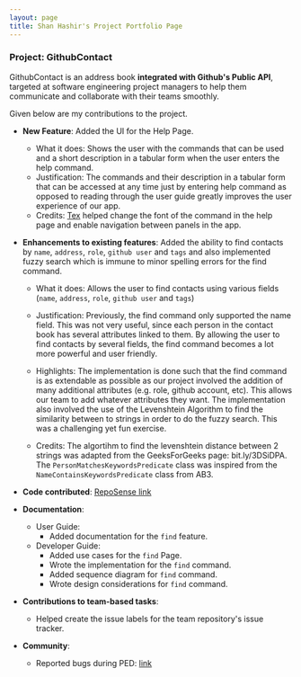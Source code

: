```yaml
---
layout: page
title: Shan Hashir's Project Portfolio Page
---
```


### Project: GithubContact


GithubContact is an address book **integrated with Github's Public API**, targeted at software engineering project
managers to help them communicate and collaborate with their teams smoothly.

Given below are my contributions to the project.

* **New Feature**: Added the UI for the Help Page.
    * What it does: Shows the user with the commands that can be used and a short description in a tabular form when
     the user enters the help command.
    * Justification: The commands and their description in a tabular form that can be accessed at any time just by
     entering help command as opposed to reading through the user guide greatly improves the user experience of our 
    app.
    * Credits: [Tex](https://github.com/Tex-Tang) helped change the font of the command in the help page 
   and enable navigation between panels in the app.
* **Enhancements to existing features**: Added the ability to find contacts by `name`, `address`, `role`, `github user` 
and `tags` and also implemented fuzzy search which is immune to minor spelling errors for the find command.
  * What it does: Allows the user to find contacts using various fields (`name`, `address`, `role`, `github user`
    and `tags`)
  
  * Justification: Previously, the find command only supported the name field. This was not very useful, since each 
   person in the contact book has several attributes linked to them. By allowing the user to find contacts by several
   fields, the find command becomes a lot more powerful and user friendly.
  
  * Highlights: The implementation is done such that the find command is as extendable as possible as our project 
   involved the addition of many additional attributes (e.g. role, github account, etc). This allows our team to add
   whatever attributes they want. The implementation also involved the use of the Levenshtein Algorithm to find the 
   similarity between to strings in order to do the fuzzy search. This was a challenging yet fun exercise.
  * Credits: The algortihm to find the levenshtein distance between 2 strings was adapted from the GeeksForGeeks page:
    bit.ly/3DSiDPA. The `PersonMatchesKeywordsPredicate` class was inspired from the `NameContainsKeywordsPredicate` 
    class from AB3. 

* **Code contributed**: [RepoSense link](https://nus-cs2103-ay2223s1.github.io/tp-dashboard/?search=sh4nh&breakdown=true)
* **Documentation**: 
  * User Guide: 
    * Added documentation for the `find` feature.
  * Developer Guide: 
      * Added use cases for the `find` Page.
      * Wrote the implementation for the `find` command.
      * Added sequence diagram for `find` command.
      * Wrote design considerations for `find` command.
* **Contributions to team-based tasks**: 
  * Helped create the issue labels for the team repository's issue tracker.
  
* **Community**:
    * Reported bugs during PED: [link](https://github.com/sh4nH/ped/issues)


